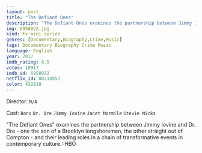 ```yaml
---
layout: post
title: "The Defiant Ones"
description: "The Defiant Ones examines the partnership between Jimmy Iovine and Dr. Dre - one the son of a Brooklyn longshoreman, the other straight out of Compton - and their leading roles in a chain of transformative events in contemporary culture.::HBO.."
img: 6958022.jpg
kind: tv mini series
genres: [Documentary,Biography,Crime,Music]
tags: Documentary Biography Crime Music 
language: English
year: 2017
imdb_rating: 8.5
votes: 10917
imdb_id: 6958022
netflix_id: 80214552
color: 432818
---
```

Director: `N/A`  

Cast: `Bono` `Dr. Dre` `Jimmy Iovine` `Janet Mormile` `Stevie Nicks` 

"The Defiant Ones" examines the partnership between Jimmy Iovine and Dr. Dre - one the son of a Brooklyn longshoreman, the other straight out of Compton - and their leading roles in a chain of transformative events in contemporary culture.::HBO